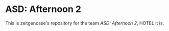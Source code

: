 # ASD: Afternoon 2
 
This is zeitgenosse's repository for the team *ASD: Afternoon 2*,
HOTEL it is. 
